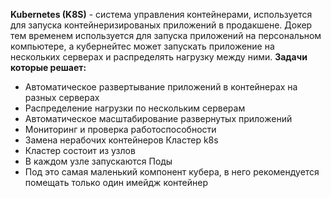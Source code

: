 **Kubernetes (K8S)** - система управления контейнерами, используется для запуска контейнеризированых приложений в продакшене.  Докер тем временем используется для запуска приложений на персональном компьютере, а кубернейтес может запускать приложение на нескольких серверах и распределять нагрузку между ними.
**Задачи которые решает:**
- Автоматическое развертывание приложений в контейнерах на разных серверах
- Распределение нагрузки по нескольким серверам 
- Автоматическое масштабирование развернутых приложений 
- Мониторинг и проверка работоспособности
- Замена нерабочих контейнеров 
 Кластер k8s 
 - Кластер состоит из узлов 
 - В каждом узле запускаются Поды
 - Под это самая маленький компонент кубера, в него рекомендуется помещать только один имейдж контейнер 